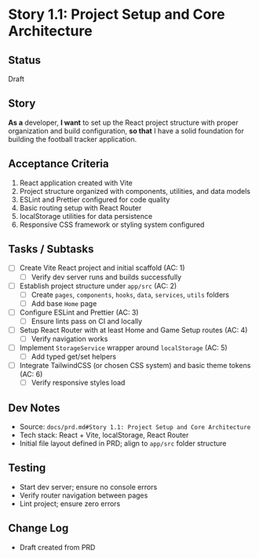 # Story 1.1: Project Setup and Core Architecture

## Status
Draft

## Story
**As a** developer,
**I want** to set up the React project structure with proper organization and build configuration,
**so that** I have a solid foundation for building the football tracker application.

## Acceptance Criteria
1. React application created with Vite
2. Project structure organized with components, utilities, and data models
3. ESLint and Prettier configured for code quality
4. Basic routing setup with React Router
5. localStorage utilities for data persistence
6. Responsive CSS framework or styling system configured

## Tasks / Subtasks
- [ ] Create Vite React project and initial scaffold (AC: 1)
  - [ ] Verify dev server runs and builds successfully
- [ ] Establish project structure under `app/src` (AC: 2)
  - [ ] Create `pages`, `components`, `hooks`, `data`, `services`, `utils` folders
  - [ ] Add base `Home` page
- [ ] Configure ESLint and Prettier (AC: 3)
  - [ ] Ensure lints pass on CI and locally
- [ ] Setup React Router with at least Home and Game Setup routes (AC: 4)
  - [ ] Verify navigation works
- [ ] Implement `StorageService` wrapper around `localStorage` (AC: 5)
  - [ ] Add typed get/set helpers
- [ ] Integrate TailwindCSS (or chosen CSS system) and basic theme tokens (AC: 6)
  - [ ] Verify responsive styles load

## Dev Notes
- Source: `docs/prd.md#Story 1.1: Project Setup and Core Architecture`
- Tech stack: React + Vite, localStorage, React Router
- Initial file layout defined in PRD; align to `app/src` folder structure

## Testing
- Start dev server; ensure no console errors
- Verify router navigation between pages
- Lint project; ensure zero errors

## Change Log
- Draft created from PRD

